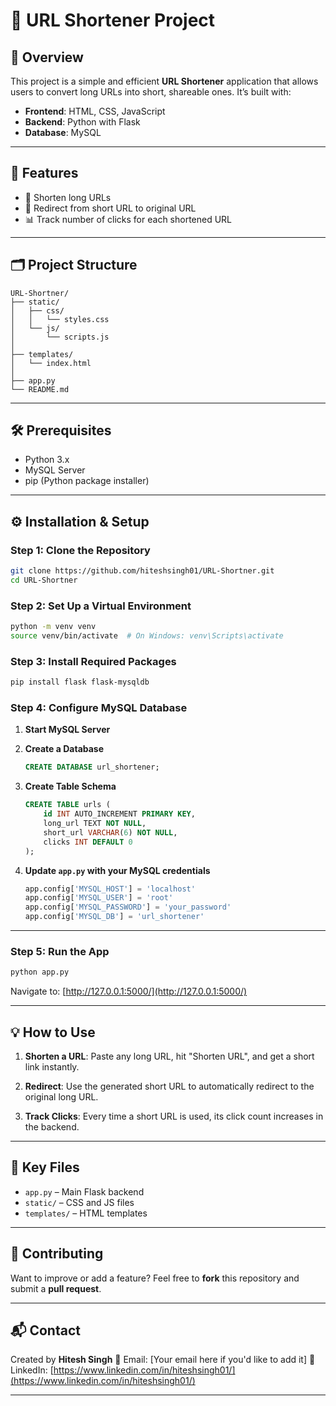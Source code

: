 # 🔗 URL Shortener Project

## 📖 Overview

This project is a simple and efficient **URL Shortener** application that allows users to convert long URLs into short, shareable ones. It’s built with:

* **Frontend**: HTML, CSS, JavaScript
* **Backend**: Python with Flask
* **Database**: MySQL

---

## 🚀 Features

* 🔗 Shorten long URLs
* 🚀 Redirect from short URL to original URL
* 📊 Track number of clicks for each shortened URL

---

## 🗂️ Project Structure

```
URL-Shortner/
├── static/
│   ├── css/
│   │   └── styles.css
│   └── js/
│       └── scripts.js
│
├── templates/
│   └── index.html
│
├── app.py
└── README.md
```

---

## 🛠️ Prerequisites

* Python 3.x
* MySQL Server
* pip (Python package installer)

---

## ⚙️ Installation & Setup

### Step 1: Clone the Repository

```bash
git clone https://github.com/hiteshsingh01/URL-Shortner.git
cd URL-Shortner
```

### Step 2: Set Up a Virtual Environment

```bash
python -m venv venv
source venv/bin/activate  # On Windows: venv\Scripts\activate
```

### Step 3: Install Required Packages

```bash
pip install flask flask-mysqldb
```

### Step 4: Configure MySQL Database

1. **Start MySQL Server**
2. **Create a Database**

   ```sql
   CREATE DATABASE url_shortener;
   ```
3. **Create Table Schema**

   ```sql
   CREATE TABLE urls (
       id INT AUTO_INCREMENT PRIMARY KEY,
       long_url TEXT NOT NULL,
       short_url VARCHAR(6) NOT NULL,
       clicks INT DEFAULT 0
   );
   ```
4. **Update `app.py` with your MySQL credentials**

   ```python
   app.config['MYSQL_HOST'] = 'localhost'
   app.config['MYSQL_USER'] = 'root'
   app.config['MYSQL_PASSWORD'] = 'your_password'
   app.config['MYSQL_DB'] = 'url_shortener'
   ```

---

### Step 5: Run the App

```bash
python app.py
```

Navigate to: [http://127.0.0.1:5000/](http://127.0.0.1:5000/)

---

## 💡 How to Use

1. **Shorten a URL**:
   Paste any long URL, hit "Shorten URL", and get a short link instantly.

2. **Redirect**:
   Use the generated short URL to automatically redirect to the original long URL.

3. **Track Clicks**:
   Every time a short URL is used, its click count increases in the backend.

---

## 📂 Key Files

* `app.py` – Main Flask backend
* `static/` – CSS and JS files
* `templates/` – HTML templates

---

## 🤝 Contributing

Want to improve or add a feature?
Feel free to **fork** this repository and submit a **pull request**.

---

## 📬 Contact

Created by **Hitesh Singh**
📧 Email: \[Your email here if you'd like to add it]
🔗 LinkedIn: [https://www.linkedin.com/in/hiteshsingh01/](https://www.linkedin.com/in/hiteshsingh01/)

---
